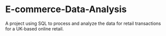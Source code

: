 # E-commerce-Data-Analysis
A project using SQL to process and analyze the data for retail transactions for a UK-based online retail.
